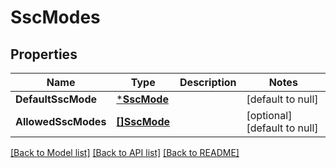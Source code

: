 # SscModes

## Properties
Name | Type | Description | Notes
------------ | ------------- | ------------- | -------------
**DefaultSscMode** | [***SscMode**](SscMode.md) |  | [default to null]
**AllowedSscModes** | [**[]SscMode**](SscMode.md) |  | [optional] [default to null]

[[Back to Model list]](../README.md#documentation-for-models) [[Back to API list]](../README.md#documentation-for-api-endpoints) [[Back to README]](../README.md)

